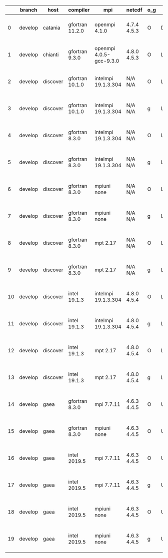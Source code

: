 |    | branch   | host     | compiler        | mpi                     | netcdf      | o_g   | os     | build   |   u_pass |   u_fail |   s_pass |   s_fail |   e_pass |   e_fail |   nuopc_pass |   nuopc_fail | artifacts_hash                                                                                                                                                      | modified                  |
|----|----------|----------|-----------------|-------------------------|-------------|-------|--------|---------|----------|----------|----------|----------|----------|----------|--------------|--------------|---------------------------------------------------------------------------------------------------------------------------------------------------------------------|---------------------------|
|  0 | develop  | catania  | gfortran 11.2.0 | openmpi 4.1.0           | 4.7.4 4.5.3 | O     | Darwin | pass    |    13508 |      154 |       41 |        8 |       80 |        0 |           45 |            5 | [artifacts](https://github.com/esmf-org/esmf-test-artifacts/tree/ce8e576702a099fa35604868ed849ae067d7e32b/develop/catania/gfortran/11.2.0/O/openmpi/4.1.0)          | 2022-04-28 00:06:30 -0600 |
|  1 | develop  | chianti  | gfortran 9.3.0  | openmpi 4.0.5-gcc-9.3.0 | 4.8.0 4.5.3 | O     | Linux  | pass    |    13662 |        0 |       49 |        0 |       80 |        0 |           50 |            0 | [artifacts](https://github.com/esmf-org/esmf-test-artifacts/tree/de4511d63bb059128e1af05964aa2528e02d173f/develop/chianti/gfortran/9.3.0/O/openmpi/4.0.5-gcc-9.3.0) | 2022-04-28 01:54:18 -0400 |
|  2 | develop  | discover | gfortran 10.1.0 | intelmpi 19.1.3.304     | N/A N/A     | O     | Linux  | pass    |    13647 |       15 |       49 |        0 |       80 |        0 |           50 |            0 | [artifacts](https://github.com/esmf-org/esmf-test-artifacts/tree/f49ecc476adabf36511e7f37edc5ffc6aaddea7e/develop/discover/gfortran/10.1.0/O/intelmpi/19.1.3.304)   | 2022-04-28 01:39:16 -0400 |
|  3 | develop  | discover | gfortran 10.1.0 | intelmpi 19.1.3.304     | N/A N/A     | g     | Linux  | pass    |    13647 |       15 |       49 |        0 |       80 |        0 |           50 |            0 | [artifacts](https://github.com/esmf-org/esmf-test-artifacts/tree/1e94981ad81c20d8764442652372cb8694d01d03/develop/discover/gfortran/10.1.0/g/intelmpi/19.1.3.304)   | 2022-04-28 01:48:10 -0400 |
|  4 | develop  | discover | gfortran 8.3.0  | intelmpi 19.1.3.304     | N/A N/A     | O     | Linux  | pass    |    13647 |       15 |       49 |        0 |       80 |        0 |           50 |            0 | [artifacts](https://github.com/esmf-org/esmf-test-artifacts/tree/8fd39cbb2d16e75061f26ba9ef90b7beeba06aa3/develop/discover/gfortran/8.3.0/O/intelmpi/19.1.3.304)    | 2022-04-28 01:40:44 -0400 |
|  5 | develop  | discover | gfortran 8.3.0  | intelmpi 19.1.3.304     | N/A N/A     | g     | Linux  | pass    |    13647 |       15 |       49 |        0 |       80 |        0 |           50 |            0 | [artifacts](https://github.com/esmf-org/esmf-test-artifacts/tree/3af8a61fcef4e7ff183a180d85d312444cd4076b/develop/discover/gfortran/8.3.0/g/intelmpi/19.1.3.304)    | 2022-04-28 01:46:10 -0400 |
|  6 | develop  | discover | gfortran 8.3.0  | mpiuni none             | N/A N/A     | O     | Linux  | pass    |    12136 |        0 |        8 |        0 |       43 |        0 |            0 |           50 | [artifacts](https://github.com/esmf-org/esmf-test-artifacts/tree/dc1a8d388f879f7f99f5748e299cf489b7c720ba/develop/discover/gfortran/8.3.0/O/mpiuni/none)            | 2022-04-28 01:30:58 -0400 |
|  7 | develop  | discover | gfortran 8.3.0  | mpiuni none             | N/A N/A     | g     | Linux  | pass    |    12136 |        0 |        8 |        0 |       43 |        0 |            0 |           50 | [artifacts](https://github.com/esmf-org/esmf-test-artifacts/tree/6856583d3321c62993ec9b521caf8f346ed15c88/develop/discover/gfortran/8.3.0/g/mpiuni/none)            | 2022-04-28 01:36:30 -0400 |
|  8 | develop  | discover | gfortran 8.3.0  | mpt 2.17                | N/A N/A     | O     | Linux  | pass    |    13662 |        0 |       49 |        0 |       80 |        0 |           46 |            4 | [artifacts](https://github.com/esmf-org/esmf-test-artifacts/tree/d0a2ae3ef918acd3457b065ce3fca0ec425bd534/develop/discover/gfortran/8.3.0/O/mpt/2.17)               | 2022-04-28 01:33:12 -0400 |
|  9 | develop  | discover | gfortran 8.3.0  | mpt 2.17                | N/A N/A     | g     | Linux  | pass    |    13662 |        0 |       49 |        0 |       80 |        0 |           46 |            4 | [artifacts](https://github.com/esmf-org/esmf-test-artifacts/tree/7c0bba4cf852fd6f5383bf99ec2e00b218543971/develop/discover/gfortran/8.3.0/g/mpt/2.17)               | 2022-04-28 01:38:10 -0400 |
| 10 | develop  | discover | intel 19.1.3    | intelmpi 19.1.3.304     | 4.8.0 4.5.4 | O     | Linux  | pass    |    13662 |        0 |       49 |        0 |       80 |        0 |           50 |            0 | [artifacts](https://github.com/esmf-org/esmf-test-artifacts/tree/e5c46c49479fadee67da8dbd98b8d9b6eabcf95a/develop/discover/intel/19.1.3/O/intelmpi/19.1.3.304)      | 2022-04-28 01:56:57 -0400 |
| 11 | develop  | discover | intel 19.1.3    | intelmpi 19.1.3.304     | 4.8.0 4.5.4 | g     | Linux  | pass    |    13662 |        0 |       49 |        0 |       80 |        0 |           50 |            0 | [artifacts](https://github.com/esmf-org/esmf-test-artifacts/tree/f7e75518b829f4b2e97ce2707150073f168855fb/develop/discover/intel/19.1.3/g/intelmpi/19.1.3.304)      | 2022-04-28 01:58:53 -0400 |
| 12 | develop  | discover | intel 19.1.3    | mpt 2.17                | 4.8.0 4.5.4 | O     | Linux  | pass    |    13662 |        0 |       49 |        0 |       80 |        0 |            0 |           50 | [artifacts](https://github.com/esmf-org/esmf-test-artifacts/tree/b999a58140573e61ac69adbcc448a5dbf9a7a264/develop/discover/intel/19.1.3/O/mpt/2.17)                 | 2022-04-28 01:53:45 -0400 |
| 13 | develop  | discover | intel 19.1.3    | mpt 2.17                | 4.8.0 4.5.4 | g     | Linux  | pass    |    13662 |        0 |       49 |        0 |       80 |        0 |            0 |           50 | [artifacts](https://github.com/esmf-org/esmf-test-artifacts/tree/1e94981ad81c20d8764442652372cb8694d01d03/develop/discover/intel/19.1.3/g/mpt/2.17)                 | 2022-04-28 01:48:10 -0400 |
| 14 | develop  | gaea     | gfortran 8.3.0  | mpi 7.7.11              | 4.6.3 4.4.5 | O     | Unicos | pass    |    13661 |        1 |       49 |        0 |       80 |        0 |           47 |            3 | [artifacts](https://github.com/esmf-org/esmf-test-artifacts/tree/ea29875b59bd2add6f3efa56c12bc9b35b36daa4/develop/gaea/gfortran/8.3.0/O/mpi/7.7.11)                 | 2022-04-28 02:01:38 -0400 |
| 15 | develop  | gaea     | gfortran 8.3.0  | mpiuni none             | 4.6.3 4.4.5 | O     | Unicos | pass    |    12136 |        0 |        8 |        0 |       43 |        0 |            0 |           50 | [artifacts](https://github.com/esmf-org/esmf-test-artifacts/tree/ff32754cabc1daa05785c8e36426457bd9b11409/develop/gaea/gfortran/8.3.0/O/mpiuni/none)                | 2022-04-28 01:48:20 -0400 |
| 16 | develop  | gaea     | intel 2019.5    | mpi 7.7.11              | 4.6.3 4.4.5 | O     | Unicos | pass    |    13647 |       15 |       49 |        0 |       80 |        0 |           47 |            3 | [artifacts](https://github.com/esmf-org/esmf-test-artifacts/tree/859881a23e97fb684a8f5d344af1707a4dacf51b/develop/gaea/intel/2019.5/O/mpi/7.7.11)                   | 2022-04-28 01:46:53 -0400 |
| 17 | develop  | gaea     | intel 2019.5    | mpi 7.7.11              | 4.6.3 4.4.5 | g     | Unicos | pass    |    13647 |       15 |       49 |        0 |       80 |        0 |           47 |            3 | [artifacts](https://github.com/esmf-org/esmf-test-artifacts/tree/cea9c199b7b45d16646698f8e760147b0c80fc98/develop/gaea/intel/2019.5/g/mpi/7.7.11)                   | 2022-04-28 01:49:36 -0400 |
| 18 | develop  | gaea     | intel 2019.5    | mpiuni none             | 4.6.3 4.4.5 | O     | Unicos | pass    |    12121 |       15 |        8 |        0 |       43 |        0 |            0 |           50 | [artifacts](https://github.com/esmf-org/esmf-test-artifacts/tree/881b605ef42d95dbe80beabdfaf40479ea1d4009/develop/gaea/intel/2019.5/O/mpiuni/none)                  | 2022-04-28 01:35:26 -0400 |
| 19 | develop  | gaea     | intel 2019.5    | mpiuni none             | 4.6.3 4.4.5 | g     | Unicos | pass    |    12121 |       15 |        8 |        0 |       43 |        0 |            0 |           50 | [artifacts](https://github.com/esmf-org/esmf-test-artifacts/tree/fb3c091c5c9b90d6819a8e2cf6136c206ecc311f/develop/gaea/intel/2019.5/g/mpiuni/none)                  | 2022-04-28 01:38:46 -0400 |